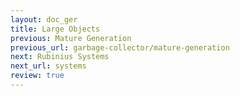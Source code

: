 ```yaml
---
layout: doc_ger
title: Large Objects
previous: Mature Generation
previous_url: garbage-collector/mature-generation
next: Rubinius Systems
next_url: systems
review: true
---
```

